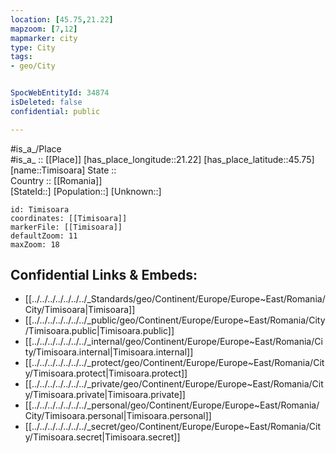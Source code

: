 ```yaml
---
location: [45.75,21.22] 
mapzoom: [7,12] 
mapmarker: city 
type: City
tags:
- geo/City


SpocWebEntityId: 34874
isDeleted: false
confidential: public

---
```

#is_a_/Place  
#is_a_ :: [[Place]] 
[has_place_longitude::21.22] 
[has_place_latitude::45.75] 
[name::Timisoara] 
State ::  
Country :: [[Romania]]  
[StateId::] 
[Population::] 
[Unknown::] 


```leaflet
id: Timisoara
coordinates: [[Timisoara]] 
markerFile: [[Timisoara]] 
defaultZoom: 11 
maxZoom: 18
```


## Confidential Links & Embeds: 
- [[../../../../../../../_Standards/geo/Continent/Europe/Europe~East/Romania/City/Timisoara|Timisoara]] 
- [[../../../../../../../_public/geo/Continent/Europe/Europe~East/Romania/City/Timisoara.public|Timisoara.public]] 
- [[../../../../../../../_internal/geo/Continent/Europe/Europe~East/Romania/City/Timisoara.internal|Timisoara.internal]] 
- [[../../../../../../../_protect/geo/Continent/Europe/Europe~East/Romania/City/Timisoara.protect|Timisoara.protect]] 
- [[../../../../../../../_private/geo/Continent/Europe/Europe~East/Romania/City/Timisoara.private|Timisoara.private]] 
- [[../../../../../../../_personal/geo/Continent/Europe/Europe~East/Romania/City/Timisoara.personal|Timisoara.personal]] 
- [[../../../../../../../_secret/geo/Continent/Europe/Europe~East/Romania/City/Timisoara.secret|Timisoara.secret]] 
